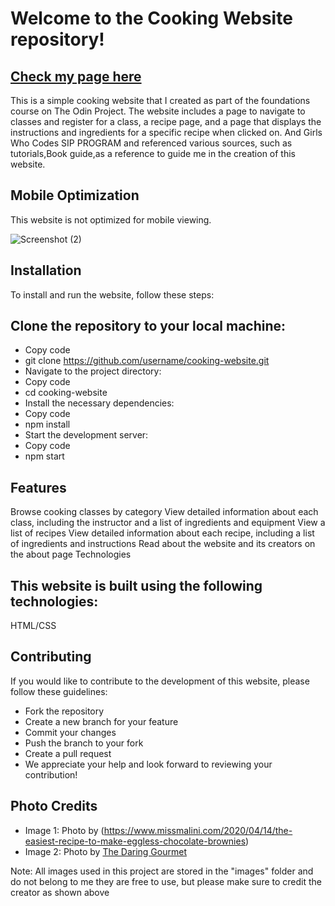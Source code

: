 # Welcome to the Cooking Website repository!

## [Check my page here](https://aditishelke.github.io/Cooking-Website/)
This is a simple cooking website that I created as part of the foundations course on The Odin Project. The website includes a page to navigate to classes and register for a class, a recipe page, and a page that displays the instructions and ingredients for a specific recipe when clicked on. And Girls Who Codes SIP PROGRAM and  referenced various sources, such as tutorials,Book guide,as a reference to guide me in the creation of this website.

## Mobile Optimization

This website is not optimized for mobile viewing.

![Screenshot (2)](https://user-images.githubusercontent.com/108284485/213641406-419dbe3f-491b-41e8-9898-b6abf13fb22c.png)


## Installation
To install and run the website, follow these steps:

## Clone the repository to your local machine:
- Copy code
- git clone https://github.com/username/cooking-website.git
- Navigate to the project directory:
- Copy code
- cd cooking-website
- Install the necessary dependencies:
- Copy code
- npm install
- Start the development server:
- Copy code
- npm start

## Features
Browse cooking classes by category
View detailed information about each class, including the instructor and a list of ingredients and equipment
View a list of recipes
View detailed information about each recipe, including a list of ingredients and instructions
Read about the website and its creators on the about page
Technologies

## This website is built using the following technologies:

HTML/CSS

## Contributing
If you would like to contribute to the development of this website, please follow these guidelines:

- Fork the repository
- Create a new branch for your feature
- Commit your changes
- Push the branch to your fork
- Create a pull request
- We appreciate your help and look forward to reviewing your contribution!

## Photo Credits

- Image 1: Photo by (https://www.missmalini.com/2020/04/14/the-easiest-recipe-to-make-eggless-chocolate-brownies)
- Image 2: Photo by [The Daring Gourmet](https://www.daringgourmet.com/homemade-teriyaki-sauce/)

Note: All images used in this project are stored in the "images" folder and do not belong to me they are free to use, but please make sure to credit the creator as shown above 


